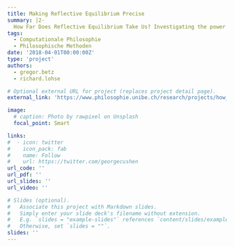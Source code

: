```yaml
---
title: Making Reflective Equilibrium Precise 
summary: |2- 
  How Far Does Reflective Equilibrium Take Us? Investigating the power of a philosophical method in a SNF-DFG-funded research project.  
tags:
  - Computationale Philosophie
  - Philosophische Methoden
date: '2018-04-01T00:00:00Z'
type: 'project'
authors: 
  - gregor.betz
  - richard.lohse

# Optional external URL for project (replaces project detail page).
external_link: 'https://www.philosophie.unibe.ch/research/projects/how_far_does_reflective_equilibrium_take_us/project/index_eng.html'

image:
  # caption: Photo by rawpixel on Unsplash
  focal_point: Smart

links:
#  - icon: twitter
#    icon_pack: fab
#    name: Follow
#    url: https://twitter.com/georgecushen
url_code: ''
url_pdf: ''
url_slides: ''
url_video: ''

# Slides (optional).
#   Associate this project with Markdown slides.
#   Simply enter your slide deck's filename without extension.
#   E.g. `slides = "example-slides"` references `content/slides/example-slides.md`.
#   Otherwise, set `slides = ""`.
slides: ''
---
```


